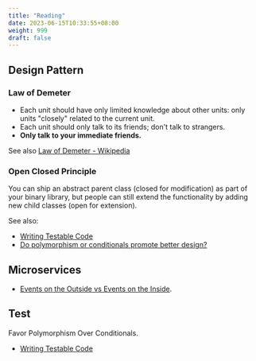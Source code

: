 ```yaml
---
title: "Reading"
date: 2023-06-15T10:33:55+08:00
weight: 999
draft: false
---
```


## Design Pattern

### Law of Demeter

- Each unit should have only limited knowledge about other units: only units "closely" related to the current unit.
- Each unit should only talk to its friends; don't talk to strangers.
- **Only talk to your immediate friends.**

See also [Law of Demeter - Wikipedia](https://en.wikipedia.org/wiki/Law_of_Demeter)

### Open Closed Principle

You can ship an abstract parent class (closed for modification) as part of your binary library, but people can still extend the functionality by adding new child classes (open for extension).

See also:

- [Writing Testable Code](https://se-education.org/learningresources/contents/testing/writing-testable-code.html#rule-2-favor-polymorphism-over-conditionals)
- [Do polymorphism or conditionals promote better design?](https://stackoverflow.com/questions/234458/do-polymorphism-or-conditionals-promote-better-design/234491#234491)

## Microservices

- [Events on the Outside vs Events on the Inside](https://codesimple.blog/2021/03/14/events-on-the-outside-vs-events-on-the-inside/).

## Test

Favor Polymorphism Over Conditionals.

- [Writing Testable Code](https://se-education.org/learningresources/contents/testing/writing-testable-code.html)
